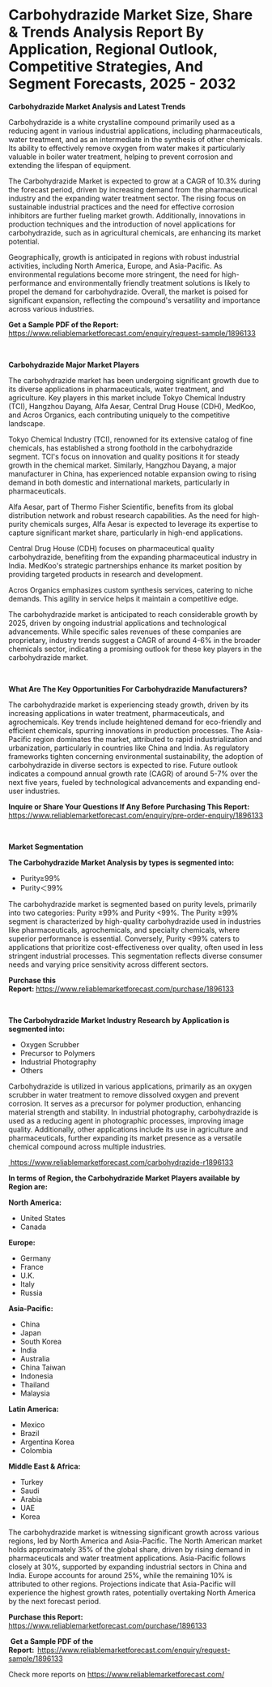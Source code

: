 <p><h1>Carbohydrazide Market Size, Share & Trends Analysis Report By Application, Regional Outlook, Competitive Strategies, And Segment Forecasts, 2025 - 2032</h1></p><p><strong>Carbohydrazide Market Analysis and Latest Trends</strong></p>
<p><p>Carbohydrazide is a white crystalline compound primarily used as a reducing agent in various industrial applications, including pharmaceuticals, water treatment, and as an intermediate in the synthesis of other chemicals. Its ability to effectively remove oxygen from water makes it particularly valuable in boiler water treatment, helping to prevent corrosion and extending the lifespan of equipment.</p><p>The Carbohydrazide Market is expected to grow at a CAGR of 10.3% during the forecast period, driven by increasing demand from the pharmaceutical industry and the expanding water treatment sector. The rising focus on sustainable industrial practices and the need for effective corrosion inhibitors are further fueling market growth. Additionally, innovations in production techniques and the introduction of novel applications for carbohydrazide, such as in agricultural chemicals, are enhancing its market potential.</p><p>Geographically, growth is anticipated in regions with robust industrial activities, including North America, Europe, and Asia-Pacific. As environmental regulations become more stringent, the need for high-performance and environmentally friendly treatment solutions is likely to propel the demand for carbohydrazide. Overall, the market is poised for significant expansion, reflecting the compound's versatility and importance across various industries.</p></p>
<p><strong>Get a Sample PDF of the Report:&nbsp;</strong> <a href="https://www.reliablemarketforecast.com/enquiry/request-sample/1896133?utm_campaign=1130&utm_medium=2&utm_source=Github&utm_content=ia&utm_term=30012025&utm_id=carbohydrazide">https://www.reliablemarketforecast.com/enquiry/request-sample/1896133</a></p>
<p>&nbsp;</p>
<p><strong>Carbohydrazide Major Market Players</strong></p>
<p><p>The carbohydrazide market has been undergoing significant growth due to its diverse applications in pharmaceuticals, water treatment, and agriculture. Key players in this market include Tokyo Chemical Industry (TCI), Hangzhou Dayang, Alfa Aesar, Central Drug House (CDH), MedKoo, and Acros Organics, each contributing uniquely to the competitive landscape.</p><p>Tokyo Chemical Industry (TCI), renowned for its extensive catalog of fine chemicals, has established a strong foothold in the carbohydrazide segment. TCI's focus on innovation and quality positions it for steady growth in the chemical market. Similarly, Hangzhou Dayang, a major manufacturer in China, has experienced notable expansion owing to rising demand in both domestic and international markets, particularly in pharmaceuticals.</p><p>Alfa Aesar, part of Thermo Fisher Scientific, benefits from its global distribution network and robust research capabilities. As the need for high-purity chemicals surges, Alfa Aesar is expected to leverage its expertise to capture significant market share, particularly in high-end applications.</p><p>Central Drug House (CDH) focuses on pharmaceutical quality carbohydrazide, benefiting from the expanding pharmaceutical industry in India. MedKoo's strategic partnerships enhance its market position by providing targeted products in research and development.</p><p>Acros Organics emphasizes custom synthesis services, catering to niche demands. This agility in service helps it maintain a competitive edge.</p><p>The carbohydrazide market is anticipated to reach considerable growth by 2025, driven by ongoing industrial applications and technological advancements. While specific sales revenues of these companies are proprietary, industry trends suggest a CAGR of around 4-6% in the broader chemicals sector, indicating a promising outlook for these key players in the carbohydrazide market.</p></p>
<p>&nbsp;</p>
<p><strong>What Are The Key Opportunities For Carbohydrazide Manufacturers?</strong></p>
<p><p>The carbohydrazide market is experiencing steady growth, driven by its increasing applications in water treatment, pharmaceuticals, and agrochemicals. Key trends include heightened demand for eco-friendly and efficient chemicals, spurring innovations in production processes. The Asia-Pacific region dominates the market, attributed to rapid industrialization and urbanization, particularly in countries like China and India. As regulatory frameworks tighten concerning environmental sustainability, the adoption of carbohydrazide in diverse sectors is expected to rise. Future outlook indicates a compound annual growth rate (CAGR) of around 5-7% over the next five years, fueled by technological advancements and expanding end-user industries.</p></p>
<p><strong>Inquire or Share Your Questions If Any Before Purchasing This Report:</strong> <a href="https://www.reliablemarketforecast.com/enquiry/pre-order-enquiry/1896133?utm_campaign=1130&utm_medium=2&utm_source=Github&utm_content=ia&utm_term=30012025&utm_id=carbohydrazide">https://www.reliablemarketforecast.com/enquiry/pre-order-enquiry/1896133</a></p>
<p>&nbsp;</p>
<p><strong>Market Segmentation</strong></p>
<p><strong>The Carbohydrazide Market Analysis by types is segmented into:</strong></p>
<p><ul><li>Purity≥99%</li><li>Purity＜99%</li></ul></p>
<p><p>The carbohydrazide market is segmented based on purity levels, primarily into two categories: Purity ≥99% and Purity <99%. The Purity ≥99% segment is characterized by high-quality carbohydrazide used in industries like pharmaceuticals, agrochemicals, and specialty chemicals, where superior performance is essential. Conversely, Purity <99% caters to applications that prioritize cost-effectiveness over quality, often used in less stringent industrial processes. This segmentation reflects diverse consumer needs and varying price sensitivity across different sectors.</p></p>
<p><strong>Purchase this Report:&nbsp;</strong><a href="https://www.reliablemarketforecast.com/purchase/1896133?utm_campaign=1130&utm_medium=2&utm_source=Github&utm_content=ia&utm_term=30012025&utm_id=carbohydrazide">https://www.reliablemarketforecast.com/purchase/1896133</a></p>
<p>&nbsp;</p>
<p><strong>The Carbohydrazide Market Industry Research by Application is segmented into:</strong></p>
<p><ul><li>Oxygen Scrubber</li><li>Precursor to Polymers</li><li>Industrial Photography</li><li>Others</li></ul></p>
<p><p>Carbohydrazide is utilized in various applications, primarily as an oxygen scrubber in water treatment to remove dissolved oxygen and prevent corrosion. It serves as a precursor for polymer production, enhancing material strength and stability. In industrial photography, carbohydrazide is used as a reducing agent in photographic processes, improving image quality. Additionally, other applications include its use in agriculture and pharmaceuticals, further expanding its market presence as a versatile chemical compound across multiple industries.</p></p>
<p><a href="https://www.reliablemarketforecast.com/carbohydrazide-r1896133?utm_campaign=1130&utm_medium=2&utm_source=Github&utm_content=ia&utm_term=30012025&utm_id=carbohydrazide">&nbsp;https://www.reliablemarketforecast.com/carbohydrazide-r1896133</a></p>
<p><strong>In terms of Region, the Carbohydrazide Market Players available by Region are:</strong></p>
<p>
    <p> <strong> North America: </strong>
        <ul>
            <li>United States</li>
            <li>Canada</li>
        </ul>
        </p> 
    <p> <strong> Europe: </strong>
        <ul>
            <li>Germany</li>
            <li>France</li>
            <li>U.K.</li>
            <li>Italy</li>
            <li>Russia</li>
        </ul>
        </p> 
    <p> <strong> Asia-Pacific: </strong>
        <ul>
            <li>China</li>
            <li>Japan</li>
            <li>South Korea</li>
            <li>India</li>
            <li>Australia</li>
            <li>China Taiwan</li>
            <li>Indonesia</li>
            <li>Thailand</li>
            <li>Malaysia</li>
        </ul>
        </p> 
    <p> <strong> Latin America: </strong>
        <ul>
            <li>Mexico</li>
            <li>Brazil</li>
            <li>Argentina Korea</li>
            <li>Colombia</li>
        </ul>
        </p> 
    <p> <strong> Middle East & Africa: </strong>
        <ul>
            <li>Turkey</li>
            <li>Saudi</li>
            <li>Arabia</li>
            <li>UAE</li>
            <li>Korea</li>
        </ul>
    </p>
    </p>
<p><p>The carbohydrazide market is witnessing significant growth across various regions, led by North America and Asia-Pacific. The North American market holds approximately 35% of the global share, driven by rising demand in pharmaceuticals and water treatment applications. Asia-Pacific follows closely at 30%, supported by expanding industrial sectors in China and India. Europe accounts for around 25%, while the remaining 10% is attributed to other regions. Projections indicate that Asia-Pacific will experience the highest growth rates, potentially overtaking North America by the next forecast period.</p></p>
<p><strong>Purchase this Report: </strong><a href="https://www.reliablemarketforecast.com/purchase/1896133?utm_campaign=1130&utm_medium=2&utm_source=Github&utm_content=ia&utm_term=30012025&utm_id=carbohydrazide">https://www.reliablemarketforecast.com/purchase/1896133</a></p>
<p>&nbsp;<strong>Get a Sample PDF of the Report:&nbsp;&nbsp;</strong><a href="https://www.reliablemarketforecast.com/enquiry/request-sample/1896133?utm_campaign=1130&utm_medium=2&utm_source=Github&utm_content=ia&utm_term=30012025&utm_id=carbohydrazide">https://www.reliablemarketforecast.com/enquiry/request-sample/1896133</a></p>
<p><strong></strong></p>
<p>Check more reports on <a href="https://www.reliablemarketforecast.com/?utm_campaign=1130&utm_medium=2&utm_source=Github&utm_content=ia&utm_term=30012025&utm_id=carbohydrazide">https://www.reliablemarketforecast.com/</a></p>